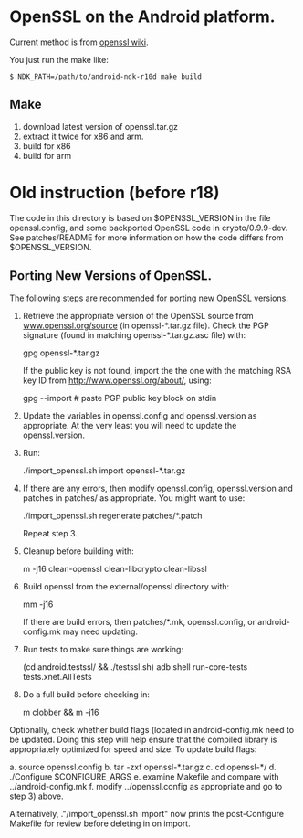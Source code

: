 OpenSSL on the Android platform.
===
Current method is from
[openssl wiki](https://wiki.openssl.org/index.php/Android).

You just run the make like:

```shell
$ NDK_PATH=/path/to/android-ndk-r10d make build
```

Make
---
1. download latest version of openssl.tar.gz
2. extract it twice for x86 and arm.
3. build for x86
4. build for arm


Old instruction (before r18)
===

The code in this directory is based on $OPENSSL_VERSION in the file
openssl.config, and some backported OpenSSL code in crypto/0.9.9-dev.
See patches/README for more information on how the code differs from
$OPENSSL_VERSION.

Porting New Versions of OpenSSL.
--

The following steps are recommended for porting new OpenSSL versions.

1. Retrieve the appropriate version of the OpenSSL source from
   www.openssl.org/source (in openssl-\*.tar.gz file). Check the PGP
   signature (found in matching openssl-\*.tar.gz.asc file) with:

     gpg openssl-*.tar.gz

   If the public key is not found, import the the one with the
   matching RSA key ID from http://www.openssl.org/about/, using:

     gpg --import # paste PGP public key block on stdin

2. Update the variables in openssl.config and openssl.version as appropriate.
   At the very least you will need to update the openssl.version.

3. Run:

     ./import_openssl.sh import openssl-*.tar.gz

4. If there are any errors, then modify openssl.config, openssl.version
   and patches in patches/ as appropriate.  You might want to use:

     ./import_openssl.sh regenerate patches/*.patch

   Repeat step 3.

5. Cleanup before building with:

     m -j16 clean-openssl clean-libcrypto clean-libssl

6. Build openssl from the external/openssl directory with:

     mm -j16

   If there are build errors, then patches/\*.mk, openssl.config, or
   android-config.mk may need updating.

7. Run tests to make sure things are working:

     (cd android.testssl/ && ./testssl.sh)
     adb shell run-core-tests tests.xnet.AllTests

8. Do a full build before checking in:

     m clobber && m -j16

Optionally, check whether build flags (located in android-config.mk
need to be updated.  Doing this step will help ensure that the
compiled library is appropriately optimized for speed and size.  To
update build flags:

a. source openssl.config
b. tar -zxf openssl-\*.tar.gz
c. cd openssl-\*/
d. ./Configure $CONFIGURE_ARGS
e. examine Makefile and compare with ../android-config.mk
f. modify ../openssl.config as appropriate and go to step 3) above.

Alternatively, ."/import_openssl.sh import" now prints the
post-Configure Makefile for review before deleting in on import.

<!---
 vi: ft=markdown
 -->
